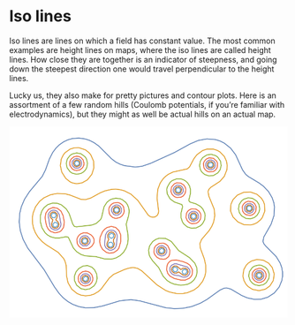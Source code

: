 # Iso lines

Iso lines are lines on which a field has constant value. The most common
examples are height lines on maps, where the iso lines are called height lines.
How close they are together is an indicator of steepness, and going down the
steepest direction one would travel perpendicular to the height lines.

Lucky us, they also make for pretty pictures and contour plots. Here is an
assortment of a few random hills (Coulomb potentials, if you’re familiar with
electrodynamics), but they might as well be actual hills on an actual map.

![Missing image!](potentials.svg)
